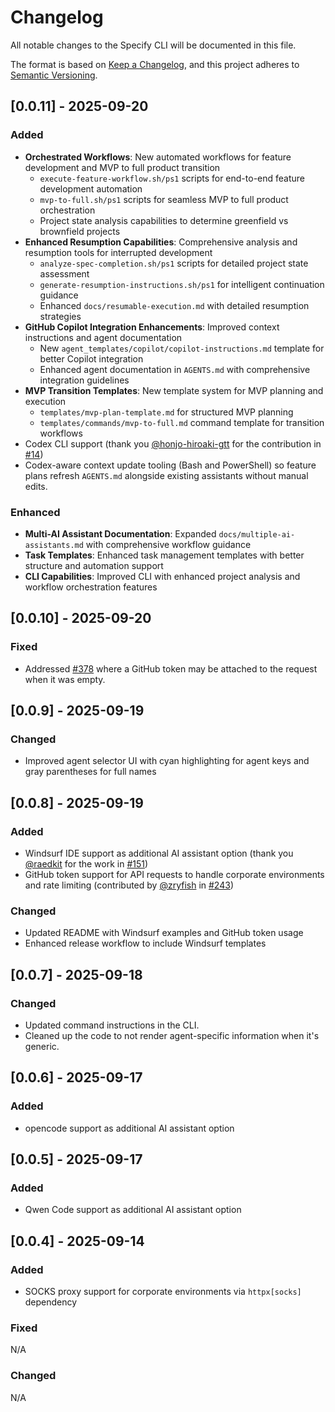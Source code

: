 # Changelog

All notable changes to the Specify CLI will be documented in this file.

The format is based on [Keep a Changelog](https://keepachangelog.com/en/1.0.0/),
and this project adheres to [Semantic Versioning](https://semver.org/spec/v2.0.0.html).

## [0.0.11] - 2025-09-20

### Added

- **Orchestrated Workflows**: New automated workflows for feature development and MVP to full product transition
  - `execute-feature-workflow.sh/ps1` scripts for end-to-end feature development automation
  - `mvp-to-full.sh/ps1` scripts for seamless MVP to full product orchestration
  - Project state analysis capabilities to determine greenfield vs brownfield projects
- **Enhanced Resumption Capabilities**: Comprehensive analysis and resumption tools for interrupted development
  - `analyze-spec-completion.sh/ps1` scripts for detailed project state assessment
  - `generate-resumption-instructions.sh/ps1` for intelligent continuation guidance
  - Enhanced `docs/resumable-execution.md` with detailed resumption strategies
- **GitHub Copilot Integration Enhancements**: Improved context instructions and agent documentation
  - New `agent_templates/copilot/copilot-instructions.md` template for better Copilot integration
  - Enhanced agent documentation in `AGENTS.md` with comprehensive integration guidelines
- **MVP Transition Templates**: New template system for MVP planning and execution
  - `templates/mvp-plan-template.md` for structured MVP planning
  - `templates/commands/mvp-to-full.md` command template for transition workflows
- Codex CLI support (thank you [@honjo-hiroaki-gtt](https://github.com/honjo-hiroaki-gtt) for the contribution in [#14](https://github.com/guercheLE/spec-kit/pull/14))
- Codex-aware context update tooling (Bash and PowerShell) so feature plans refresh `AGENTS.md` alongside existing assistants without manual edits.

### Enhanced

- **Multi-AI Assistant Documentation**: Expanded `docs/multiple-ai-assistants.md` with comprehensive workflow guidance
- **Task Templates**: Enhanced task management templates with better structure and automation support
- **CLI Capabilities**: Improved CLI with enhanced project analysis and workflow orchestration features

## [0.0.10] - 2025-09-20

### Fixed

- Addressed [#378](https://github.com/guercheLE/spec-kit/issues/378) where a GitHub token may be attached to the request when it was empty.

## [0.0.9] - 2025-09-19

### Changed

- Improved agent selector UI with cyan highlighting for agent keys and gray parentheses for full names

## [0.0.8] - 2025-09-19

### Added

- Windsurf IDE support as additional AI assistant option (thank you [@raedkit](https://github.com/raedkit) for the work in [#151](https://github.com/guercheLE/spec-kit/pull/151))
- GitHub token support for API requests to handle corporate environments and rate limiting (contributed by [@zryfish](https://github.com/@zryfish) in [#243](https://github.com/guercheLE/spec-kit/pull/243))

### Changed

- Updated README with Windsurf examples and GitHub token usage
- Enhanced release workflow to include Windsurf templates

## [0.0.7] - 2025-09-18

### Changed

- Updated command instructions in the CLI.
- Cleaned up the code to not render agent-specific information when it's generic.


## [0.0.6] - 2025-09-17

### Added

- opencode support as additional AI assistant option

## [0.0.5] - 2025-09-17

### Added

- Qwen Code support as additional AI assistant option

## [0.0.4] - 2025-09-14

### Added

- SOCKS proxy support for corporate environments via `httpx[socks]` dependency

### Fixed

N/A

### Changed

N/A
